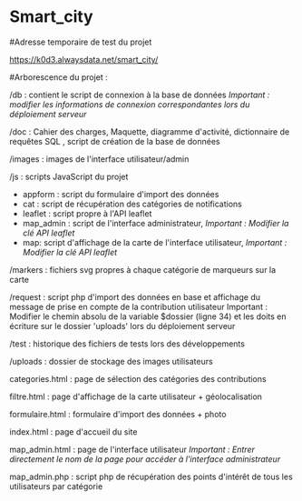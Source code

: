# Smart_city

#Adresse temporaire de test du projet

https://k0d3.alwaysdata.net/smart_city/

#Arborescence du projet :

/db : contient le script de connexion à la base de données
*Important : modifier les informations de connexion correspondantes lors du déploiement serveur*

/doc : Cahier des charges, Maquette, diagramme d'activité, dictionnaire de requêtes SQL , script de création de la base de données

/images : images de l'interface utilisateur/admin

/js : scripts JavaScript du projet

 - appform : script du formulaire d'import des données
 - cat : script de récupération des catégories de notifications
 - leaflet : script propre à l'API leaflet
 - map_admin : script de l'interface administrateur, *Important : Modifier la clé API leaflet*
 - map: script d'affichage de la carte de l'interface utilisateur, *Important : Modifier la clé API leaflet*
 
/markers : fichiers svg propres à chaque catégorie de marqueurs sur la carte

/request : script php d'import des données en base et affichage du message de prise en compte de la contribution utilisateur
Important : Modifier le chemin absolu de la variable $dossier (ligne 34) et les doits en écriture sur le dossier 'uploads' lors du déploiement serveur

/test : historique des fichiers de tests lors des développements

/uploads : dossier de stockage des images utilisateurs

categories.html : page de sélection des catégories des contributions

filtre.html : page d'affichage de la carte utilisateur + géolocalisation

formulaire.html : formulaire d'import des données + photo

index.html : page d'accueil du site

map_admin.html : page de l'interface utilisateur
*Important : Entrer directement le nom de la page pour accéder à l'interface administrateur*

map_admin.php : script php de récupération des points d'intérêt de tous les utilisateurs par catégorie
